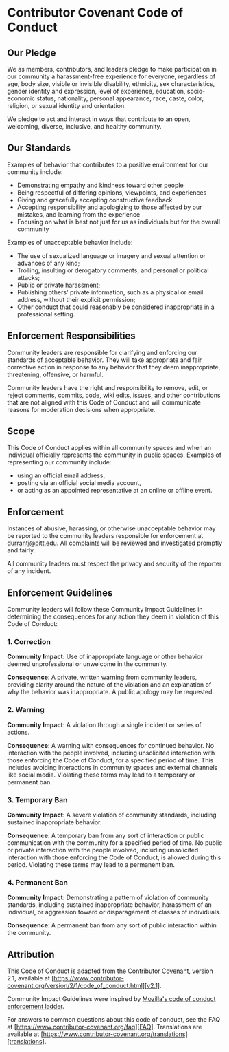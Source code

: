 # Contributor Covenant Code of Conduct

## Our Pledge

We as members, contributors, and leaders pledge to make participation in our community a harassment-free experience for everyone, regardless of age, body size, visible or invisible disability, ethnicity, sex characteristics, gender identity and expression, level of experience, education, socio-economic status, nationality, personal appearance, race, caste, color, religion, or sexual identity and orientation.

We pledge to act and interact in ways that contribute to an open, welcoming, diverse, inclusive, and healthy community.

## Our Standards

Examples of behavior that contributes to a positive environment for our community include:

-   Demonstrating empathy and kindness toward other people
-   Being respectful of differing opinions, viewpoints, and experiences
-   Giving and gracefully accepting constructive feedback
-   Accepting responsibility and apologizing to those affected by our mistakes, and learning from the experience
-   Focusing on what is best not just for us as individuals but for the overall community

Examples of unacceptable behavior include:

-   The use of sexualized language or imagery and sexual attention or advances of any kind;
-   Trolling, insulting or derogatory comments, and personal or political attacks;
-   Public or private harassment;
-   Publishing others' private information, such as a physical or email address, without their explicit permission;
-   Other conduct that could reasonably be considered inappropriate in a professional setting.

## Enforcement Responsibilities

Community leaders are responsible for clarifying and enforcing our standards of acceptable behavior.
They will take appropriate and fair corrective action in response to any behavior that they deem inappropriate, threatening, offensive, or harmful.

Community leaders have the right and responsibility to remove, edit, or reject comments, commits, code, wiki edits, issues, and other contributions that are not aligned with this Code of Conduct and will communicate reasons for moderation decisions when appropriate.

## Scope

This Code of Conduct applies within all community spaces and when an individual officially represents the community in public spaces.
Examples of representing our community include:

-   using an official email address,
-   posting via an official social media account,
-   or acting as an appointed representative at an online or offline event.

## Enforcement

Instances of abusive, harassing, or otherwise unacceptable behavior may be reported to the community leaders responsible for enforcement at durrantj@pitt.edu.
All complaints will be reviewed and investigated promptly and fairly.

All community leaders must respect the privacy and security of the reporter of any incident.

## Enforcement Guidelines

Community leaders will follow these Community Impact Guidelines in determining the consequences for any action they deem in violation of this Code of Conduct:

### 1. Correction

**Community Impact**:
Use of inappropriate language or other behavior deemed unprofessional or unwelcome in the community.

**Consequence**:
A private, written warning from community leaders, providing clarity around the nature of the violation and an explanation of why the behavior was inappropriate.
A public apology may be requested.

### 2. Warning

**Community Impact**:
A violation through a single incident or series of actions.

**Consequence**:
A warning with consequences for continued behavior.
No interaction with the people involved, including unsolicited interaction with those enforcing the Code of Conduct, for a specified period of time.
This includes avoiding interactions in community spaces and external channels like social media.
Violating these terms may lead to a temporary or permanent ban.

### 3. Temporary Ban

**Community Impact**:
A severe violation of community standards, including sustained inappropriate behavior.

**Consequence**:
A temporary ban from any sort of interaction or public communication with the community for a specified period of time.
No public or private interaction with the people involved, including unsolicited interaction with those enforcing the Code of Conduct, is allowed during this period.
Violating these terms may lead to a permanent ban.

### 4. Permanent Ban

**Community Impact**:
Demonstrating a pattern of violation of community standards, including sustained inappropriate behavior, harassment of an individual, or aggression toward or disparagement of classes of individuals.

**Consequence**:
A permanent ban from any sort of public interaction within the community.

## Attribution

This Code of Conduct is adapted from the [Contributor Covenant][homepage], version 2.1, available at [https://www.contributor-covenant.org/version/2/1/code_of_conduct.html][v2.1].

Community Impact Guidelines were inspired by [Mozilla's code of conduct enforcement ladder][Mozilla CoC].

For answers to common questions about this code of conduct, see the FAQ at [https://www.contributor-covenant.org/faq][FAQ].
Translations are available at [https://www.contributor-covenant.org/translations][translations].

[homepage]: https://www.contributor-covenant.org
[v2.1]: https://www.contributor-covenant.org/version/2/1/code_of_conduct.html
[Mozilla CoC]: https://github.com/mozilla/diversity
[FAQ]: https://www.contributor-covenant.org/faq
[translations]: https://www.contributor-covenant.org/translations
